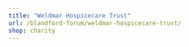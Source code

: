 ```yaml
---
title: "Weldmar Hospicecare Trust"
url: /blandford-forum/weldmar-hospicecare-trust/
shop: charity
---
```

